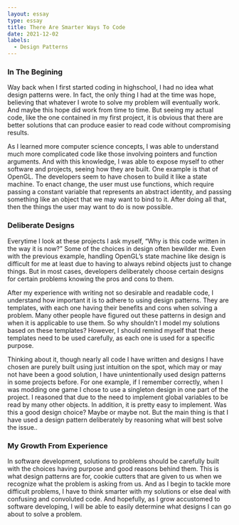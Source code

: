 ```yaml
---
layout: essay
type: essay
title: There Are Smarter Ways To Code
date: 2021-12-02
labels:
  - Design Patterns
---
```


### In The Begining

Way back when I first started coding in highschool, I had no idea what design patterns were. In fact, the only thing I had at the time was hope, believing that whatever I wrote to solve my problem will eventually work. And maybe this hope did work from time to time. But seeing my actual code, like the one contained in my first project, it is obvious that there are better solutions that can produce easier to read code without compromising results.

As I learned more computer science concepts, I was able to understand much more complicated code like those involving pointers and function arguments. And with this knowledge, I was able to expose myself to other software and projects, seeing how they are built. One example is that of OpenGL. The developers seem to have chosen to build it like a state machine. To enact change, the user must use functions, which require passing a constant variable that represents an abstract identity, and passing something like an object that we may want to bind to it. After doing all that, then the things the user may want to do is now possible.

### Deliberate Designs

Everytime I look at these projects I ask myself, “Why is this code written in the way it is now?” Some of the choices in design often bewilder me. Even with the previous example, handling OpenGL’s state machine like design is difficult for me at least due to having to always rebind objects just to change things. But in most cases, developers deliberately choose certain designs for certain problems knowing the pros and cons to them.

After my experience with writing not so desirable and readable code, I understand how important it is to adhere to using design patterns. They are templates, with each one having their benefits and cons when solving a problem. Many other people have figured out these patterns in design and when it is applicable to use them. So why shouldn’t I model my solutions based on these templates? However, I should remind myself that these templates need to be used carefully, as each one is used for a specific purpose. 

Thinking about it, though nearly all code I have written and designs I have chosen are purely built using just intuition on the spot, which may or may not have been a good solution, I have unintentionally used design patterns in some projects before. For one example, if I remember correctly, when I was modding one game I chose to use a singleton design in one part of the project. I reasoned that due to the need to implement global variables to be read by many other objects. In addition, it is pretty easy to implement. Was this a good design choice? Maybe or maybe not. But the main thing is that I have used a design pattern deliberately by reasoning what will best solve the issue..

### My Growth From Experience

In software development, solutions to problems should be carefully built with the choices having purpose and good reasons behind them. This is what design patterns are for, cookie cutters that are given to us when we recognize what the problem is asking from us. And as I begin to tackle more difficult problems, I have to think smarter with my solutions or else deal with confusing and convoluted code. And hopefully, as I grow accustomed to software developing, I will be able to easily determine what designs I can go about to solve a problem.
